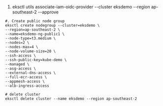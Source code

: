 ##
1. eksctl utils associate-iam-oidc-provider --cluster eksdemo --region ap-southeast-2 --approve

```
#. Create public node group
eksctl create nodegroup --cluster=eksdemo \
--region=ap-southeast-2 \
--name=eksdemo-ng-public1 \
--node-type=t3.medium \
--nodes=2 \
--nodes-max=4 \
--node-volume-size=20 \
--ssh-access \
--ssh-public-key=kube-demo \
--managed \
--asg-access \
--external-dns-access \
--full-ecr-access \
--appmesh-access \
--alb-ingress-access
```

```
# delete cluster
eksctl delete cluster --name eksdemo --region ap-southeast-2
```
